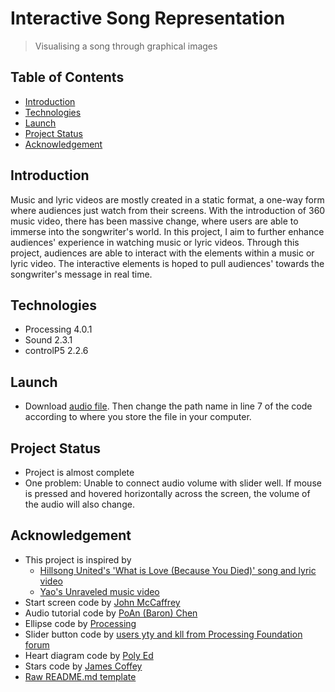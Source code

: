 # Interactive Song Representation
> Visualising a song through graphical images

## Table of Contents
* [Introduction](#introduction)
* [Technologies](#technologies)
* [Launch](#launch)
* [Project Status](#project-status)
* [Acknowledgement](#acknowledgement)

## Introduction
Music and lyric videos are mostly created in a static format, a one-way form where audiences just watch from their screens. With the introduction of 360 music video, there has been massive change, where users are able to immerse into the songwriter's world. In this project, I aim to further enhance audiences' experience in watching music or lyric videos. Through this project, audiences are able to interact with the elements within a music or lyric video. The interactive elements is hoped to pull audiences' towards the songwriter's message in real time. 

## Technologies
- Processing 4.0.1
- Sound 2.3.1
- controlP5 2.2.6

## Launch
- Download [audio file](https://drive.google.com/file/d/12Ux9n3UhRhtwykMJX2oFR6Fc9l8ut4FC/view?usp=sharing). Then change the path name in line 7 of the code according to where you store the file in your computer. 

## Project Status
- Project is almost complete
- One problem: Unable to connect audio volume with slider well. If mouse is pressed and hovered horizontally across the screen, the volume of the audio will also change. 

## Acknowledgement
- This project is inspired by 
    - [Hillsong United's 'What is Love (Because You Died)' song and lyric video](https://www.youtube.com/watch?v=0c7bQ-a6KYI)
    - [Yao's Unraveled music video](https://www.youtube.com/watch?v=FLT5_REL0Rk)
- Start screen code by [John McCaffrey](https://www.youtube.com/watch?v=JwQ43aBGz0E)
- Audio tutorial code by [PoAn (Baron) Chen](https://poanchen.github.io/blog/2016/11/15/how-to-add-background-music-in-processing-3.0)
- Ellipse code by [Processing](https://processing.org/examples/mouse2d.html)
- Slider button code by [users yty and kll from Processing Foundation forum](https://discourse.processing.org/t/slider-adjust-sound-cp5/15606) 
- Heart diagram code by [Poly Ed](http://www.poly-ed.com/source-code/drawing-heart-in-processing/) 
- Stars code by [James Coffey](https://www.youtube.com/watch?v=UVXlrBwlp80)
- [Raw README.md template](https://raw.githubusercontent.com/ritaly/README-cheatsheet/master/README.md)
